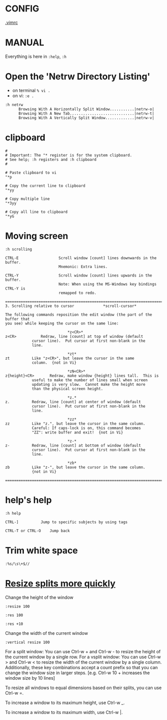 # CONFIG
[.vimrc](https://github.com/mttrs/dotfiles/blob/master/.vimrc)

# MANUAL
Everything is here in `:help`, `:h`

# Open the 'Netrw Directory Listing'
- on terminal `% vi .`
- on vi: `:e .`

```
:h netrw
      Browsing With A Horizontally Split Window...........|netrw-o|
      Browsing With A New Tab.............................|netrw-t|
      Browsing With A Vertically Split Window.............|netrw-v|
```


# clipboard
```
#
# Important: The "* register is for the system clipboard.
# See help; :h registers and :h clipboard
#

# Paste clipboard to vi
"*p

# Copy the current line to clipboard
"*yy

# Copy multiple line
"*3yy

# Copy all line to clipboard
"*yG
```

# Moving screen
```
:h scrolling

CTRL-E                  Scroll window [count] lines downwards in the buffer.
                        Mnemonic: Extra lines.
    
CTRL-Y                  Scroll window [count] lines upwards in the buffer.
                        Note: When using the MS-Windows key bindings CTRL-Y is
                        remapped to redo.
   
==============================================================================
3. Scrolling relative to cursor				*scroll-cursor*

The following commands reposition the edit window (the part of the buffer that
you see) while keeping the cursor on the same line:

							*z<CR>*
z<CR>			Redraw, line [count] at top of window (default
			cursor line).  Put cursor at first non-blank in the
			line.

							*zt*
zt			Like "z<CR>", but leave the cursor in the same
			column.  {not in Vi}

							*zN<CR>*
z{height}<CR>		Redraw, make window {height} lines tall.  This is
			useful to make the number of lines small when screen
			updating is very slow.  Cannot make the height more
			than the physical screen height.

							*z.*
z.			Redraw, line [count] at center of window (default
			cursor line).  Put cursor at first non-blank in the
			line.

							*zz*
zz			Like "z.", but leave the cursor in the same column.
			Careful: If caps-lock is on, this command becomes
			"ZZ": write buffer and exit!  {not in Vi}

							*z-*
z-			Redraw, line [count] at bottom of window (default
			cursor line).  Put cursor at first non-blank in the
			line.

							*zb*
zb			Like "z-", but leave the cursor in the same column.
			{not in Vi}

==============================================================================

```

# help's help
```
:h help

CTRL-]			Jump to specific subjects by using tags

CTRL-T or CTRL-O	Jump back
```

# Trim white space
```
:%s/\s\+$//
```

# [Resize splits more quickly](http://vim.wikia.com/wiki/Resize_splits_more_quickly)

Change the height of the window
```
:resize 100

:res 100

:res +10
```

Change the width of the current window
```
:vertical resize 100
```

For a split window: You can use Ctrl-w + and Ctrl-w - to resize the height of the current window by a single row. For a vsplit window: You can use Ctrl-w > and Ctrl-w < to resize the width of the current window by a single column. Additionally, these key combinations accept a count prefix so that you can change the window size in larger steps. [e.g. Ctrl-w 10 + increases the window size by 10 lines]

To resize all windows to equal dimensions based on their splits, you can use Ctrl-w =.

To increase a window to its maximum height, use Ctrl-w _.

To increase a window to its maximum width, use Ctrl-w |.
